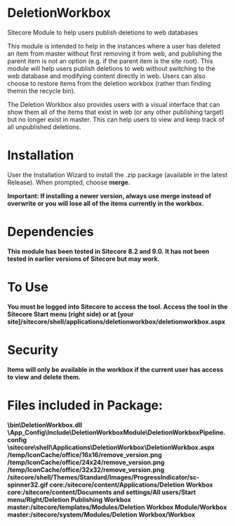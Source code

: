 # DeletionWorkbox
Sitecore Module to help users publish deletions to web databases

This module is intended to help in the instances where a user has deleted an item from master without first removing it from web, and publishing the parent item is not an option (e.g. if the parent item is the site root). This module will help users publish deletions to web without switching to the web database and modifying content directly in web. Users can also choose to restore items from the deletion workbox (rather than finding themin the recycle bin). 

The Deletion Workbox also provides users with a visual interface that can show them all of the items that exist in web (or any other publishing target) but no longer exist in master. This can help users to view and keep track of all unpublished deletions.

# Installation
User the Installation Wizard to install the .zip package (available in the latest Release). When prompted, choose <b>merge<b>. 

<b>Important</b>: If installing a newer version, always use <b>merge<b/> instead of overwrite or you will lose all of the items currently in the workbox.

# Dependencies
This module has been tested in Sitecore 8.2 and 9.0. It has not been tested in earlier versions of Sitecore but may work.

# To Use
You must be logged into Sitecore to access the tool.
Access the tool in the Sitecore Start menu (right side) or at [your site]/sitecore/shell/applications/deletionworkbox/deletionworkbox.aspx

# Security
Items will only be available in the workbox if the current user has access to view and delete them. 

# Files included in Package:
\bin\DeletionWorkbox.dll</li>
\App_Config\Include\DeletionWorkboxModule\DeletionWorkboxPipeline.config
\sitecore\shell\Applications\DeletionWorkbox\DeletionWorkbox.aspx
/temp/IconCache/office/16x16/remove_version.png
/temp/IconCache/office/24x24/remove_version.png
/temp/IconCache/office/32x32/remove_version.png
/sitecore/shell/Themes/Standard/Images/ProgressIndicator/sc-spinner32.gif
core:/sitecore/content/Applications/Deletion Workbox
core:/sitecore/content/Documents and settings/All users/Start menu/Right/Deletion Publishing Workbox
master:/sitecore/templates/Modules/Deletion Workbox Module/Workbox
master:/sitecore/system/Modules/Deletion Workbox/Workbox
